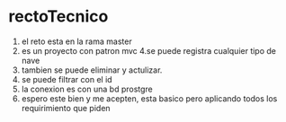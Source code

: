# rectoTecnico
1. el reto esta en la rama master
2. es un proyecto con patron mvc
4.se puede registra cualquier tipo de nave
5. tambien se puede eliminar y actulizar.
6. se puede filtrar con el id
7. la conexion es con una bd prostgre
8. espero este bien y me acepten, esta basico pero aplicando todos los requirimiento que piden

